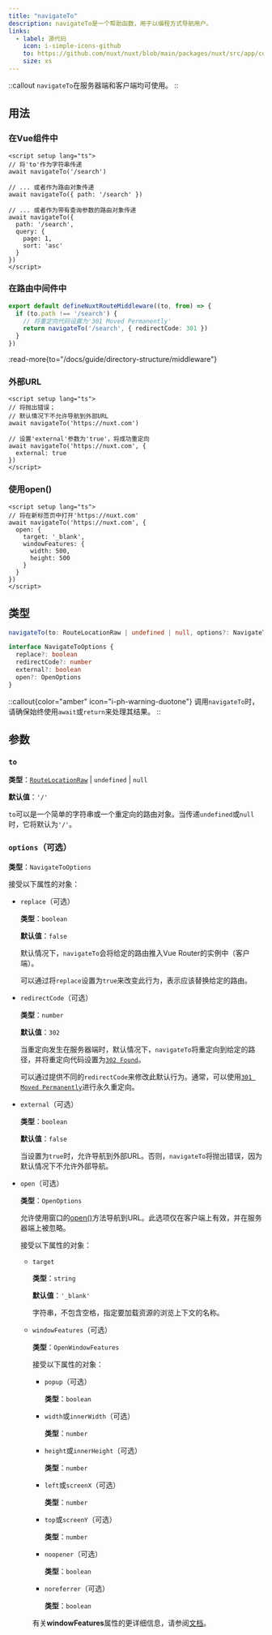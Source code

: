 ```yaml
---
title: "navigateTo"
description: navigateTo是一个帮助函数，用于以编程方式导航用户。
links:
  - label: 源代码
    icon: i-simple-icons-github
    to: https://github.com/nuxt/nuxt/blob/main/packages/nuxt/src/app/composables/router.ts
    size: xs
---
```


::callout
`navigateTo`在服务器端和客户端均可使用。
::

## 用法

### 在Vue组件中

```vue
<script setup lang="ts">
// 将'to'作为字符串传递
await navigateTo('/search')

// ... 或者作为路由对象传递
await navigateTo({ path: '/search' })

// ... 或者作为带有查询参数的路由对象传递
await navigateTo({
  path: '/search',
  query: {
    page: 1,
    sort: 'asc'
  }
})
</script>
```

### 在路由中间件中

```ts
export default defineNuxtRouteMiddleware((to, from) => {
  if (to.path !== '/search') {
    // 将重定向代码设置为'301 Moved Permanently'
    return navigateTo('/search', { redirectCode: 301 })
  }
})
```

:read-more{to="/docs/guide/directory-structure/middleware"}

### 外部URL

```vue
<script setup lang="ts">
// 将抛出错误；
// 默认情况下不允许导航到外部URL
await navigateTo('https://nuxt.com')

// 设置'external'参数为'true'，将成功重定向
await navigateTo('https://nuxt.com', {
  external: true
})
</script>
```

### 使用open()

```vue
<script setup lang="ts">
// 将在新标签页中打开'https://nuxt.com'
await navigateTo('https://nuxt.com', {  
  open: {
    target: '_blank',
    windowFeatures: {
      width: 500,
      height: 500
    }
  }
})
</script>
```

## 类型

```ts
navigateTo(to: RouteLocationRaw | undefined | null, options?: NavigateToOptions) => Promise<void | NavigationFailure> | RouteLocationRaw

interface NavigateToOptions {
  replace?: boolean
  redirectCode?: number
  external?: boolean
  open?: OpenOptions
}
```

::callout{color="amber" icon="i-ph-warning-duotone"}
调用`navigateTo`时，请确保始终使用`await`或`return`来处理其结果。
::

## 参数

### `to`

**类型**：[`RouteLocationRaw`](https://router.vuejs.org/api/interfaces/RouteLocation.html) | `undefined` | `null`

**默认值**：`'/'`

`to`可以是一个简单的字符串或一个重定向的路由对象。当传递`undefined`或`null`时，它将默认为`'/'`。

### `options`（可选）

**类型**：`NavigateToOptions`

接受以下属性的对象：

- `replace`（可选）

  **类型**：`boolean`

  **默认值**：`false`

  默认情况下，`navigateTo`会将给定的路由推入Vue Router的实例中（客户端）。

  可以通过将`replace`设置为`true`来改变此行为，表示应该替换给定的路由。

- `redirectCode`（可选）

  **类型**：`number`

  **默认值**：`302`

  当重定向发生在服务器端时，默认情况下，`navigateTo`将重定向到给定的路径，并将重定向代码设置为[`302 Found`](https://developer.mozilla.org/en-US/docs/Web/HTTP/Status/302)。

  可以通过提供不同的`redirectCode`来修改此默认行为。通常，可以使用[`301 Moved Permanently`](https://developer.mozilla.org/en-US/docs/Web/HTTP/Status/301)进行永久重定向。

- `external`（可选）

  **类型**：`boolean`

  **默认值**：`false`

  当设置为`true`时，允许导航到外部URL。否则，`navigateTo`将抛出错误，因为默认情况下不允许外部导航。

- `open`（可选）

  **类型**：`OpenOptions`

  允许使用窗口的[open()](https://developer.mozilla.org/en-US/docs/Web/API/Window/open)方法导航到URL。此选项仅在客户端上有效，并在服务器端上被忽略。

  接受以下属性的对象：

  - `target`

    **类型**：`string`

    **默认值**：`'_blank'`

    字符串，不包含空格，指定要加载资源的浏览上下文的名称。

  - `windowFeatures`（可选）

    **类型**：`OpenWindowFeatures`

    接受以下属性的对象：

    - `popup`（可选）

      **类型**：`boolean`

    - `width`或`innerWidth`（可选）

      **类型**：`number`

    - `height`或`innerHeight`（可选）

      **类型**：`number`

    - `left`或`screenX`（可选）

      **类型**：`number`

    - `top`或`screenY`（可选）

      **类型**：`number`

    - `noopener`（可选）

      **类型**：`boolean`

    - `noreferrer`（可选）

      **类型**：`boolean`

    有关**windowFeatures**属性的更详细信息，请参阅[文档](https://developer.mozilla.org/en-US/docs/Web/API/Window/open)。
